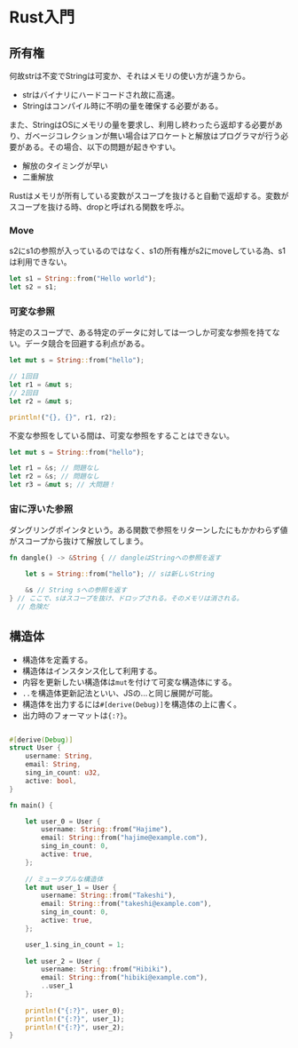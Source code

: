 # Rust入門

## 所有権

何故strは不変でStringは可変か、それはメモリの使い方が違うから。

- strはバイナリにハードコードされ故に高速。
- Stringはコンパイル時に不明の量を確保する必要がある。	

また、StringはOSにメモリの量を要求し、利用し終わったら返却する必要があり、ガベージコレクションが無い場合はアロケートと解放はプログラマが行う必要がある。その場合、以下の問題が起きやすい。

- 解放のタイミングが早い
- 二重解放

Rustはメモリが所有している変数がスコープを抜けると自動で返却する。変数がスコープを抜ける時、dropと呼ばれる関数を呼ぶ。

### Move

s2にs1の参照が入っているのではなく、s1の所有権がs2にmoveしている為、s1は利用できない。

```rust
let s1 = String::from("Hello world");
let s2 = s1;
```

### 可変な参照

特定のスコープで、ある特定のデータに対しては一つしか可変な参照を持てない。データ競合を回避する利点がある。

```rust
let mut s = String::from("hello");

// 1回目
let r1 = &mut s;
// 2回目
let r2 = &mut s;

println!("{}, {}", r1, r2);

```

不変な参照をしている間は、可変な参照をすることはできない。

```rust
let mut s = String::from("hello");

let r1 = &s; // 問題なし
let r2 = &s; // 問題なし
let r3 = &mut s; // 大問題！

```

### 宙に浮いた参照

ダングリングポインタという。ある関数で参照をリターンしたにもかかわらず値がスコープから抜けて解放してしまう。

```rust
fn dangle() -> &String { // dangleはStringへの参照を返す

    let s = String::from("hello"); // sは新しいString

    &s // String sへの参照を返す
} // ここで、sはスコープを抜け、ドロップされる。そのメモリは消される。
  // 危険だ

```

## 構造体

- 構造体を定義する。
- 構造体はインスタンス化して利用する。
- 内容を更新したい構造体は`mut`を付けて可変な構造体にする。
- `..`を構造体更新記法といい、JSの...と同じ展開が可能。
- 構造体を出力するには`#[derive(Debug)]`を構造体の上に書く。
- 出力時のフォーマットは`{:?}`。

```rust

#[derive(Debug)]
struct User {
    username: String,
    email: String,
    sing_in_count: u32,
    active: bool,
}

fn main() {

    let user_0 = User {
        username: String::from("Hajime"),
        email: String::from("hajime@example.com"),
        sing_in_count: 0,
        active: true,
    };
   
    // ミュータブルな構造体
    let mut user_1 = User {
        username: String::from("Takeshi"),
        email: String::from("takeshi@example.com"),
        sing_in_count: 0,
        active: true,
    };

    user_1.sing_in_count = 1;
    
    let user_2 = User {
        username: String::from("Hibiki"),
        email: String::from("hibiki@example.com"),
        ..user_1
    };
    
    println!("{:?}", user_0);
    println!("{:?}", user_1);
    println!("{:?}", user_2);
}

```
